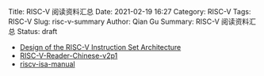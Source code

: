 Title: RISC-V 阅读资料汇总
Date: 2021-02-19 16:27
Category: RISC-V
Tags: RISC-V
Slug: risc-v-summary
Author: Qian Gu
Summary: RISC-V 阅读资料汇总
Status: draft


+ [Design of the RISC-V Instruction Set Architecture][why]
+ [RISC-V-Reader-Chinese-v2p1][how]
+ [riscv-isa-manual][spec]

[why]:https://www2.eecs.berkeley.edu/Pubs/TechRpts/2016/EECS-2016-1.pdf

[how]: http://riscvbook.com/chinese/RISC-V-Reader-Chinese-v2p1.pdf

[spec]: https://github.com/riscv/riscv-isa-manual